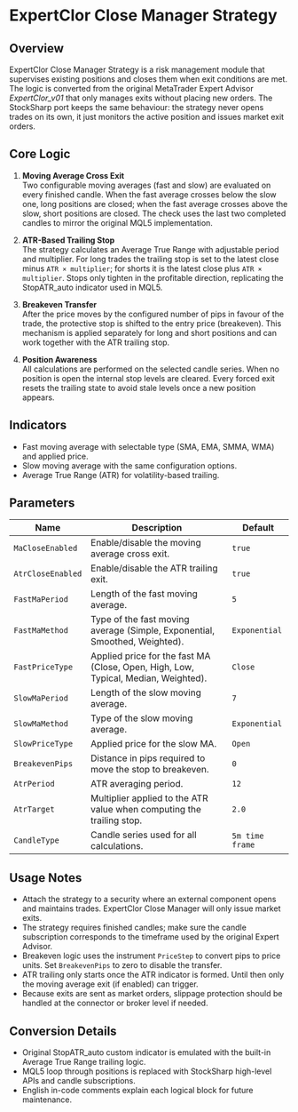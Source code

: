 # ExpertClor Close Manager Strategy

## Overview

ExpertClor Close Manager Strategy is a risk management module that supervises existing positions and closes them when exit conditions are met. The logic is converted from the original MetaTrader Expert Advisor *ExpertClor_v01* that only manages exits without placing new orders. The StockSharp port keeps the same behaviour: the strategy never opens trades on its own, it just monitors the active position and issues market exit orders.

## Core Logic

1. **Moving Average Cross Exit**  
   Two configurable moving averages (fast and slow) are evaluated on every finished candle. When the fast average crosses below the slow one, long positions are closed; when the fast average crosses above the slow, short positions are closed. The check uses the last two completed candles to mirror the original MQL5 implementation.

2. **ATR-Based Trailing Stop**  
   The strategy calculates an Average True Range with adjustable period and multiplier. For long trades the trailing stop is set to the latest close minus `ATR × multiplier`; for shorts it is the latest close plus `ATR × multiplier`. Stops only tighten in the profitable direction, replicating the StopATR_auto indicator used in MQL5.

3. **Breakeven Transfer**  
   After the price moves by the configured number of pips in favour of the trade, the protective stop is shifted to the entry price (breakeven). This mechanism is applied separately for long and short positions and can work together with the ATR trailing stop.

4. **Position Awareness**  
   All calculations are performed on the selected candle series. When no position is open the internal stop levels are cleared. Every forced exit resets the trailing state to avoid stale levels once a new position appears.

## Indicators

- Fast moving average with selectable type (SMA, EMA, SMMA, WMA) and applied price.
- Slow moving average with the same configuration options.
- Average True Range (ATR) for volatility-based trailing.

## Parameters

| Name | Description | Default |
| --- | --- | --- |
| `MaCloseEnabled` | Enable/disable the moving average cross exit. | `true` |
| `AtrCloseEnabled` | Enable/disable the ATR trailing exit. | `true` |
| `FastMaPeriod` | Length of the fast moving average. | `5` |
| `FastMaMethod` | Type of the fast moving average (Simple, Exponential, Smoothed, Weighted). | `Exponential` |
| `FastPriceType` | Applied price for the fast MA (Close, Open, High, Low, Typical, Median, Weighted). | `Close` |
| `SlowMaPeriod` | Length of the slow moving average. | `7` |
| `SlowMaMethod` | Type of the slow moving average. | `Exponential` |
| `SlowPriceType` | Applied price for the slow MA. | `Open` |
| `BreakevenPips` | Distance in pips required to move the stop to breakeven. | `0` |
| `AtrPeriod` | ATR averaging period. | `12` |
| `AtrTarget` | Multiplier applied to the ATR value when computing the trailing stop. | `2.0` |
| `CandleType` | Candle series used for all calculations. | `5m time frame` |

## Usage Notes

- Attach the strategy to a security where an external component opens and maintains trades. ExpertClor Close Manager will only issue market exits.
- The strategy requires finished candles; make sure the candle subscription corresponds to the timeframe used by the original Expert Advisor.
- Breakeven logic uses the instrument `PriceStep` to convert pips to price units. Set `BreakevenPips` to zero to disable the transfer.
- ATR trailing only starts once the ATR indicator is formed. Until then only the moving average exit (if enabled) can trigger.
- Because exits are sent as market orders, slippage protection should be handled at the connector or broker level if needed.

## Conversion Details

- Original StopATR_auto custom indicator is emulated with the built-in Average True Range trailing logic.
- MQL5 loop through positions is replaced with StockSharp high-level APIs and candle subscriptions.
- English in-code comments explain each logical block for future maintenance.
